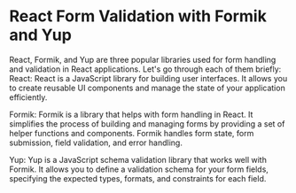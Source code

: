 # React Form Validation with Formik and Yup
React, Formik, and Yup are three popular libraries used for form handling and validation in React applications.
Let's go through each of them briefly:
React: React is a JavaScript library for building user interfaces. It allows you to create reusable UI components and manage the state of your application efficiently.

Formik: Formik is a library that helps with form handling in React. It simplifies the process of building and managing forms by providing a set of helper functions and components. Formik handles form state, form submission, field validation, and error handling.

Yup: Yup is a JavaScript schema validation library that works well with Formik. It allows you to define a validation schema for your form fields, specifying the expected types, formats, and constraints for each field.

